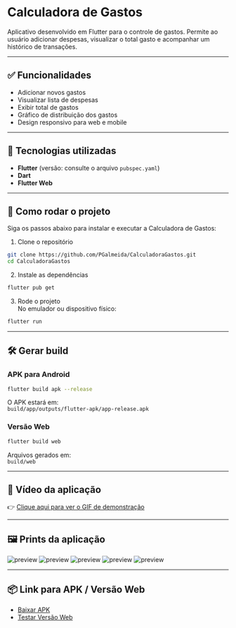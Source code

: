 
# Calculadora de Gastos

Aplicativo desenvolvido em Flutter para o controle de gastos. Permite ao usuário adicionar despesas, visualizar o total gasto e acompanhar um histórico de transações.

---

## ✅ Funcionalidades

- Adicionar novos gastos
- Visualizar lista de despesas
- Exibir total de gastos
- Gráfico de distribuição dos gastos
- Design responsivo para web e mobile

---

## 🚀 Tecnologias utilizadas

- **Flutter** (versão: consulte o arquivo `pubspec.yaml`)
- **Dart**
- **Flutter Web**

---

## 📲 Como rodar o projeto

Siga os passos abaixo para instalar e executar a Calculadora de Gastos:

1. Clone o repositório  
```bash
git clone https://github.com/PGalmeida/CalculadoraGastos.git
cd CalculadoraGastos
```

2. Instale as dependências  
```bash
flutter pub get
```

3. Rode o projeto  
No emulador ou dispositivo físico:  
```bash
flutter run
```

---

## 🛠️ Gerar build

### APK para Android  
```bash
flutter build apk --release
```
O APK estará em:  
`build/app/outputs/flutter-apk/app-release.apk`

### Versão Web  
```bash
flutter build web
```
Arquivos gerados em:  
`build/web`

---

## 🎥 Vídeo da aplicação

👉 [Clique aqui para ver o GIF de demonstração](https://imgur.com/fVchtmB)

---

## 🖼️ Prints da aplicação

![preview](https://imgur.com/nM84fiV.png)
![preview](https://imgur.com/ToCkjO1.png)
![preview](https://imgur.com/dcZcv6s.png)
![preview](https://imgur.com/e3Nu1tv.png)
![preview](https://imgur.com/AS6orKP.png)

---

## 📦 Link para APK / Versão Web

- [Baixar APK](https://api.qrserver.com/v1/create-qr-code/?size=250x250&data=https://flutlab.io/apk/aHR0cHM6Ly9hcGkuZmx1dGxhYi5pby9wcm9qZWN0cy8yNjYxOTIyL2Rvd25sb2FkLWFwcD9rZXk9aHl1M2NtYjZzYmJnMXd5Mmsya3AmdGFyZ2V0PWFsbA==)
- [Testar Versão Web](https://preview.flutlab.io/pedro_gomes4/calculadora-gastos-mensais/)

